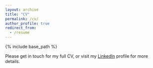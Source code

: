 ```yaml
---
layout: archive
title: "CV"
permalink: /cv/
author_profile: true
redirect_from:
  - /resume
---
```


{% include base_path %}

Please get in touch for my full CV, or visit my [LinkedIn](https://www.linkedin.com/in/flavio-d-intino-505937165) profile for more details.
